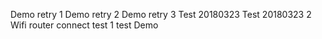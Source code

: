 Demo retry 1
Demo retry 2
Demo retry 3
Test 20180323
Test 20180323 2
Wifi router connect test 1
test Demo
